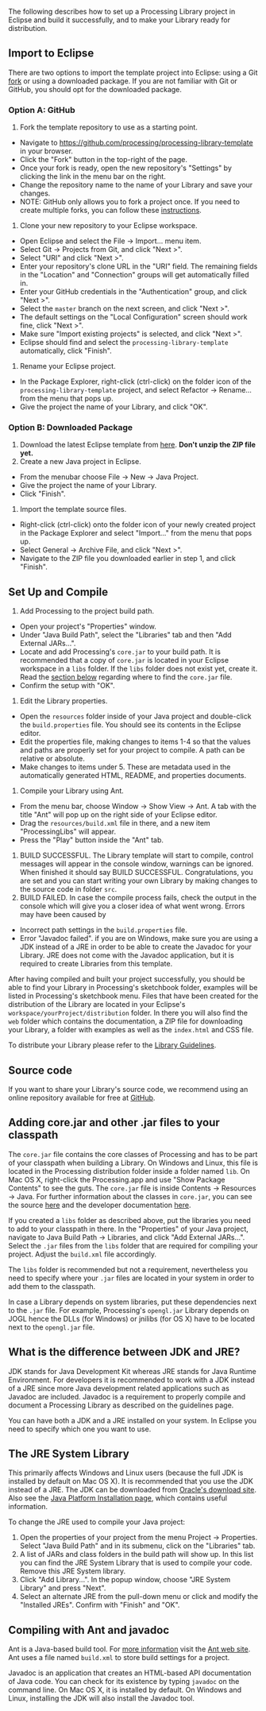 The following describes how to set up a Processing Library project in Eclipse and build it successfully, and to make your Library ready for distribution.

## Import to Eclipse

There are two options to import the template project into Eclipse: using a Git [fork](https://help.github.com/articles/fork-a-repo) or using a downloaded package. If you are not familiar with Git or GitHub, you should opt for the downloaded package.

### Option A: GitHub

1. Fork the template repository to use as a starting point.
  * Navigate to https://github.com/processing/processing-library-template in your browser.
  * Click the "Fork" button in the top-right of the page.
  * Once your fork is ready, open the new repository's "Settings" by clicking the link in the menu bar on the right.
  * Change the repository name to the name of your Library and save your changes.
  * NOTE: GitHub only allows you to fork a project once. If you need to create multiple forks, you can follow these [instructions](https://beeznest.wordpress.com/2013/12/26/creating-multiple-forks-using-upstream-branches/).
1. Clone your new repository to your Eclipse workspace.
  * Open Eclipse and select the File → Import... menu item.
  * Select Git → Projects from Git, and click "Next >".
  * Select "URI" and click "Next >".
  * Enter your repository's clone URL in the "URI" field. The remaining fields in the "Location" and "Connection" groups will get automatically filled in.
  * Enter your GitHub credentials in the "Authentication" group, and click "Next >".
  * Select the `master` branch on the next screen, and click "Next >".
  * The default settings on the "Local Configuration" screen should work fine, click "Next >".
  * Make sure "Import existing projects" is selected, and click "Next >".
  * Eclipse should find and select the `processing-library-template` automatically, click "Finish".
1. Rename your Eclipse project.
  * In the Package Explorer, right-click (ctrl-click) on the folder icon of the `processing-library-template` project, and select Refactor → Rename... from the menu that pops up.
  * Give the project the name of your Library, and click "OK".

### Option B: Downloaded Package

1. Download the latest Eclipse template from [here](https://github.com/processing/processing-library-template/releases). **Don't unzip the ZIP file yet.**
1. Create a new Java project in Eclipse.
  * From the menubar choose File → New → Java Project.
  * Give the project the name of your Library.
  * Click "Finish".
1. Import the template source files.
  * Right-click (ctrl-click) onto the folder icon of your newly created project in the Package Explorer and select "Import..." from the menu that pops up.
  * Select General → Archive File, and click "Next >".
  * Navigate to the ZIP file you downloaded earlier in step 1, and click "Finish".

## Set Up and Compile

1. Add Processing to the project build path.
  * Open your project's "Properties" window.
  * Under "Java Build Path", select the "Libraries" tab and then "Add External JARs...".
  * Locate and add Processing's `core.jar` to your build path. It is recommended that a copy of `core.jar` is located in your Eclipse workspace in a `libs` folder. If the `libs` folder does not exist yet, create it. Read the [section below](#AddingJARs) regarding where to find the `core.jar` file.
  * Confirm the setup with "OK".
1. Edit the Library properties.
  * Open the `resources` folder inside of your Java project and double-click the `build.properties` file. You should see its contents in the Eclipse editor.
  * Edit the properties file, making changes to items 1-4 so that the values and paths are properly set for your project to compile. A path can be relative or absolute.
  * Make changes to items under 5. These are metadata used in the automatically generated HTML, README, and properties documents.
1. Compile your Library using Ant.
  * From the menu bar, choose Window → Show View → Ant. A tab with the title "Ant" will pop up on the right side of your Eclipse editor.
  * Drag the `resources/build.xml` file in there, and a new item "ProcessingLibs" will appear.
  * Press the "Play" button inside the "Ant" tab.
1. BUILD SUCCESSFUL. The Library template will start to compile, control messages will appear in the console window, warnings can be ignored. When finished it should say BUILD SUCCESSFUL. Congratulations, you are set and you can start writing your own Library by making changes to the source code in folder `src`.
1. BUILD FAILED. In case the compile process fails, check the output in the console which will give you a closer idea of what went wrong. Errors may have been caused by
  * Incorrect path settings in the `build.properties` file.
  * Error "Javadoc failed". if you are on Windows, make sure you are using a JDK instead of a JRE in order to be able to create the Javadoc for your Library. JRE does not come with the Javadoc application, but it is required to create Libraries from this template.

After having compiled and built your project successfully, you should be able to find your Library in Processing's sketchbook folder, examples will be listed in Processing's sketchbook menu. Files that have been created for the distribution of the Library are located in your Eclipse's `workspace/yourProject/distribution` folder. In there you will also find the `web` folder which contains the documentation, a ZIP file for downloading your Library, a folder with examples as well as the `index.html` and CSS file.

To distribute your Library please refer to the [Library Guidelines](https://github.com/processing/processing/wiki/Library-Guidelines).

## Source code

If you want to share your Library's source code, we recommend using an online repository available for free at [GitHub](https://github.com/).

## <a name='AddingJARs'/>Adding core.jar and other .jar files to your classpath</a>

The `core.jar` file contains the core classes of Processing and has to be part of your classpath when building a Library. On Windows and Linux, this file is located in the Processing distribution folder inside a folder named `lib`. On Mac OS X, right-click the Processing.app and use "Show Package Contents" to see the guts. The `core.jar` file is inside Contents → Resources → Java. For further information about the classes in `core.jar`, you can see the source [here](http://code.google.com/p/processing/source/browse/trunk/processing#processing/core) and the developer documentation [here](http://processing.googlecode.com/svn/trunk/processing/build/javadoc/core/index.html).

If you created a `libs` folder as described above, put the libraries you need to add to your classpath in there. In the "Properties" of your Java project, navigate to Java Build Path → Libraries, and click "Add External JARs...". Select the `.jar` files from the `libs` folder that are required for compiling your project. Adjust the `build.xml` file accordingly.

The `libs` folder is recommended but not a requirement, nevertheless you need to specify where your `.jar` files are located in your system in order to add them to the classpath.

In case a Library depends on system libraries, put these dependencies next to the `.jar` file. For example, Processing's `opengl.jar` Library depends on JOGL hence the DLLs (for Windows) or jnilibs (for OS X) have to be located next to the `opengl.jar` file.

## What is the difference between JDK and JRE?

JDK stands for Java Development Kit whereas JRE stands for Java Runtime Environment. For developers it is recommended to work with a JDK instead of a JRE since more Java development related applications such as Javadoc are included. Javadoc is a requirement to properly compile and document a Processing Library as described on the guidelines page.

You can have both a JDK and a JRE installed on your system. In Eclipse you need to specify which one you want to use.

## The JRE System Library

This primarily affects Windows and Linux users (because the full JDK is installed by default on Mac OS X). It is recommended that you use the JDK instead of a JRE. The JDK can be downloaded from [Oracle's download site](http://www.oracle.com/technetwork/java/javase/downloads/index.html). Also see the [Java Platform Installation page](http://www.oracle.com/technetwork/java/javase/index-137561.html), which contains useful information.

To change the JRE used to compile your Java project:

1. Open the properties of your project from the menu Project → Properties. Select "Java Build Path" and in its submenu, click on the "Libraries" tab.
1. A list of JARs and class folders in the build path will show up. In this list you can find the JRE System Library that is used to compile your code. Remove this JRE System library.
1. Click "Add Library...". In the popup window, choose "JRE System Library" and press "Next".
1. Select an alternate JRE from the pull-down menu or click and modify the "Installed JREs". Confirm with "Finish" and "OK".

## Compiling with Ant and javadoc

Ant is a Java-based build tool. For [more information](http://ant.apache.org/faq.html#what-is-ant) visit the [Ant web site](http://ant.apache.org/). Ant uses a file named `build.xml` to store build settings for a project.

Javadoc is an application that creates an HTML-based API documentation of Java code. You can check for its existence by typing `javadoc` on the command line. On Mac OS X, it is installed by default. On Windows and Linux, installing the JDK will also install the Javadoc tool.
